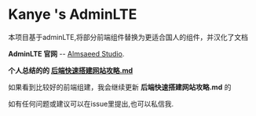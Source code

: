 Kanye 's AdminLTE
============

本项目基于adminLTE,将部分前端组件替换为更适合国人的组件，并汉化了文档

**AdminLTE 官网** --  [Almsaeed Studio](https://almsaeedstudio.com).

**个人总结的的 [后端快速搭建网站攻略.md](https://github.com/kanye0405/Kanye-s-AdminLTE/blob/master/%E5%90%8E%E7%AB%AF%E5%BF%AB%E9%80%9F%E6%90%AD%E5%BB%BA%E7%BD%91%E7%AB%99%E6%94%BB%E7%95%A5.md)**

如果看到比较好的前端组建，我会继续更新 **后端快速搭建网站攻略.md** 的

如有任何问题或建议可以在issue里提出,也可以私信我.
